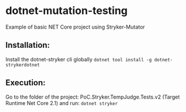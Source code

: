 # dotnet-mutation-testing
Example of basic NET Core project using Stryker-Mutator

## Installation:
Install the dotnet-stryker cli globally
`dotnet tool install -g dotnet-strykerdotnet`

## Execution:
Go to the folder of the project: PoC.Stryker.TempJudge.Tests.v2 (Target Runtime Net Core 2.1) and run:
`dotnet stryker`
